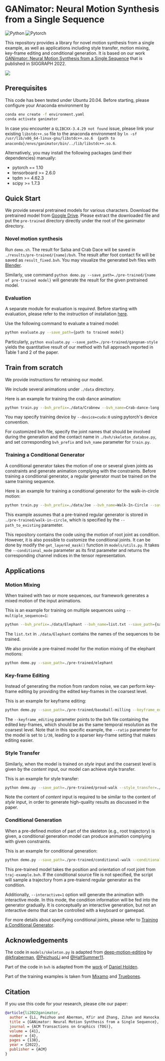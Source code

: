 # GANimator: Neural Motion Synthesis from a Single Sequence

![Python](https://img.shields.io/badge/Python->=3.8-Blue?logo=python)  ![Pytorch](https://img.shields.io/badge/PyTorch->=1.10.0-Red?logo=pytorch)

This repository provides a library for novel motion synthesis from a single example, as well as applications including style transfer, motion mixing, key-frame editing and conditional generation. It is based on our work [GANimator: Neural Motion Synthesis from a Single Sequence](https://peizhuoli.github.io/ganimator/index.html) that is published in SIGGRAPH 2022.

<img src="https://peizhuoli.github.io/ganimator/images/video_teaser_small.gif" slign="center">


## Prerequisites

This code has been tested under Ubuntu 20.04. Before starting, please configure your Anaconda environment by
~~~bash
conda env create -f environment.yaml
conda activate ganimator
~~~

In case you encounter a `GLIBCXX-3.4.29 not found` issue, please link your existing `libstdc++.so` file to the anaconda environment by `ln -sf /usr/lib/x86_64-linux-gnu/libstdc++.so.6  {path to anaconda}/envs/ganimator/bin/../lib/libstdc++.so.6`.

Alternatively, you may install the following packages (and their dependencies) manually:

- pytorch == 1.10
- tensorboard >= 2.6.0
- tqdm >= 4.62.3
- scipy >= 1.7.3

## Quick Start

We provide several pretrained models for various characters. Download the pretrained model from [Google Drive](https://drive.google.com/file/d/1EnKE2B46sYWmRIdywNubJalzxzbvqvo-/view?usp=sharing). Please extract the downloaded file and put the `pre-trained` directory directly under the root of the ganimator directory. 

### Novel motion synthesis

Run `demo.sh`. The result for Salsa and Crab Dace will be saved in `./results/pre-trained/{name}/bvh`. The result after foot contact fix will be saved as `result_fixed.bvh`. You may visualize the generated bvh files with [Blender](https://www.blender.org).

Similarly, use command `python demo.py --save_path=./pre-trained/{name of pre-trained model}` will generate the result for the given pretrained model.


### Evaluation

A separate module for evaluation is *required*. Before starting with evaluation, please refer to the instruction of installation [here](https://github.com/PeizhuoLi/ganimator-eval-kernel).

Use the following command to evaluate a trained model:

~~~bash
python evaluate.py --save_path={path to trained model}
~~~

Particularly, `python evaluate.py --save_path=./pre-trained/gangnam-style` yields the quantitative result of our method with full approach reported in Table 1 and 2 of the paper.

## Train from scratch

We provide instructions for retraining our model.

We include several animations under `./data` directory.

Here is an example for training the crab dance animation:

~~~bash
python train.py --bvh_prefix=./data/Crabnew --bvh_name=Crab-dance-long --save_path={save_path}
~~~

You may specify training device by `--device=cuda:0` using pytorch's device convention.


For customized bvh file, specify the joint names that should be involved during the generation and the contact name in `./bvh/skeleton_databse.py`, and set corresponding `bvh_prefix` and `bvh_name` parameter for `train.py`.


### Training a Conditional Generator

A conditional generator takes the motion of one or several given joints as constraints and generate animation complying with the constraints. Before training a conditional generator, a regular generator must be trained on the same training sequence.

Here is an example for training a conditional generator for the walk-in-circle motion:

~~~bash
python train.py --bvh_prefix=./data/Joe --bvh_name=Walk-In-Circle --save_path={save_path} --skeleton_aware=1 --path_to_existing=./pre-trained/walk-in-circle --conditional_generator=1
~~~

This example assumes that a pre-trained regular generator is stored in `./pre-trained/walk-in-circle`, which is specified by the `--path_to_existing` parameter.

This repository contains the code using the motion of root joint as condition. However, it is also possible to customize the conditional joints. It can be done by modify the `get_layered_mask()` function in `models/utils.py`. It takes the `--conditional_mode` parameter as its first parameter and returns the corresponding channel indices in the tensor representation.

## Applications

### Motion Mixing

When trained with two or more sequences, our framework generates a mixed motion of the input animations.

This is an example for training on multiple sequences using `--multiple_sequence=1`:

~~~bash
python --bvh_prefix=./data/Elephant --bvh_name=list.txt --save_path={save_path} --multiple_sequence=1
~~~

The `list.txt` in `./data/Elephant` contains the names of the sequences to be trained.

We also provide a pre-trained model for the motion mixing of the elephant motions:


~~~bash
python demo.py --save_path=./pre-trained/elephant
~~~

### Key-frame Editing

Instead of generating the motion from random noise, we can perform key-frame editing by providing the edited key-frames in the coarsest level.

This is an example for keyframe editing:

~~~bash
python demo.py --save_path=./pre-trained/baseball-milling --keyframe_editing=./data/Joe/Baseball-Milling-Idle-edited-keyframes.bvh
~~~

The `--keyframe_editing` parameter points to the bvh file containing the edited key-frames, which should be as the same temporal resolution as the coarsest level. Note that in this specific example, the `--ratio` parameter for the model is set to `1/30`, leading to a sparser key-frame setting that makes editing easier.


### Style Transfer

Similarly, when the model is trained on *style* input and the coarsest level is given by the *content* input, our model can achieve style transfer.

This is an example for style transfer:

~~~bash
python demo.py --save_path=./pre-trained/proud-walk --style_transfer=./data/Xia/normal.bvh
~~~

Note the content of *content* input is required to be similar to the content of *style* input, in order to generate high-quality results as discussed in the paper.

### Conditional Generation

When a pre-defined motion of part of the skeleton (e.g., root trajectory) is given, a conditional generation model can produce animation complying with given constraints. 

This is an example for conditional generation:

~~~bash
python demo.py --save_path=./pre-trained/conditional-walk --conditional_generation=./data/Joe/traj-example.bvh
~~~

This pre-trained model takes the position and orientation of root joint from `traj-example.bvh`. If the conditional source file is not specified, the script will sample a trajectory from a pre-traiend regular generator as the condition. 

Additionally, `--interactive=1` option will generate the animation with interactive mode. In this mode, the condition information will be fed into the generator gradually. It is conceptually an interactive generation, but not an interactive demo that can be controlled with a keyboard or gamepad. 

For more details about specifying conditional joints, please refer to [Training a Conditional Generator](https://github.com/PeizhuoLi/ganimator#training-a-conditional-generator).

## Acknowledgements

The code in `models/skeleton.py` is adapted from [deep-motion-editing](https://github.com/DeepMotionEditing/deep-motion-editing) by [@kfiraberman](https://github.com/kfiraberman), [@PeizhuoLi](https://github.com/PeizhuoLi) and [@HalfSummer11](https://github.com/HalfSummer11).

Part of the code in `bvh` is adapted from the [work](https://theorangeduck.com/media/uploads/other_stuff/motionsynth_code.zip) of [Daniel Holden](https://theorangeduck.com/page/publications).

Part of the training examples is taken from [Mixamo](http://mixamo.com) and [Truebones](https://truebones.gumroad.com).


## Citation

If you use this code for your research, please cite our paper:

~~~bibtex
@article{li2022ganimator,
  author = {Li, Peizhuo and Aberman, Kfir and Zhang, Zihan and Hanocka, Rana and Sorkine-Hornung, Olga },
  title = {GANimator: Neural Motion Synthesis from a Single Sequence},
  journal = {ACM Transactions on Graphics (TOG)},
  volume = {41},
  number = {4},
  pages = {138},
  year = {2022},
  publisher = {ACM}
}
~~~
